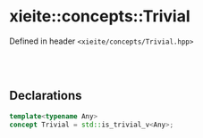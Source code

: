 # xieite::concepts::Trivial
Defined in header `<xieite/concepts/Trivial.hpp>`

<br/><br/>

## Declarations
```cpp
template<typename Any>
concept Trivial = std::is_trivial_v<Any>;
```
